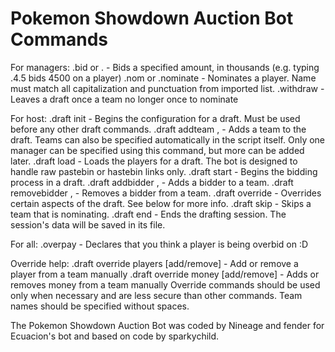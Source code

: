Pokemon Showdown Auction Bot Commands 
==
For managers:
.bid <amount> or .<amount> - Bids a specified amount, in thousands (e.g. typing .4.5 bids 4500 on a player)
.nom or .nominate <player> - Nominates a player. Name must match all capitalization and punctuation from imported list.
.withdraw - Leaves a draft once a team no longer once to nominate
 
For host:
.draft init - Begins the configuration for a draft. Must be used before any other draft commands.
.draft addteam <name>, <manager> - Adds a team to the draft. Teams can also be specified automatically in the script itself. Only one manager can be specified using this command, but more can be added later.
.draft load <url> - Loads the players for a draft. The bot is designed to handle raw pastebin or hastebin links only.
.draft start - Begins the bidding process in a draft.
.draft addbidder <team>, <name> - Adds a bidder to a team.
.draft removebidder <team>, <name> - Removes a bidder from a team.
.draft override <options> - Overrides certain aspects of the draft. See below for more info.
.draft skip - Skips a team that is nominating.
.draft end - Ends the drafting session. The session's data will be saved in its file.
 
For all:
.overpay - Declares that you think a player is being overbid on :D
 
Override help:
.draft override players [add/remove] <team> <player> - Add or remove a player from a team manually
.draft override money [add/remove] <team> <amount> - Adds or removes money from a team manually
Override commands should be used only when necessary and are less secure than other commands. Team names should be specified without spaces.
 
The Pokemon Showdown Auction Bot was coded by Nineage and fender for Ecuacion's bot and based on code by sparkychild.
